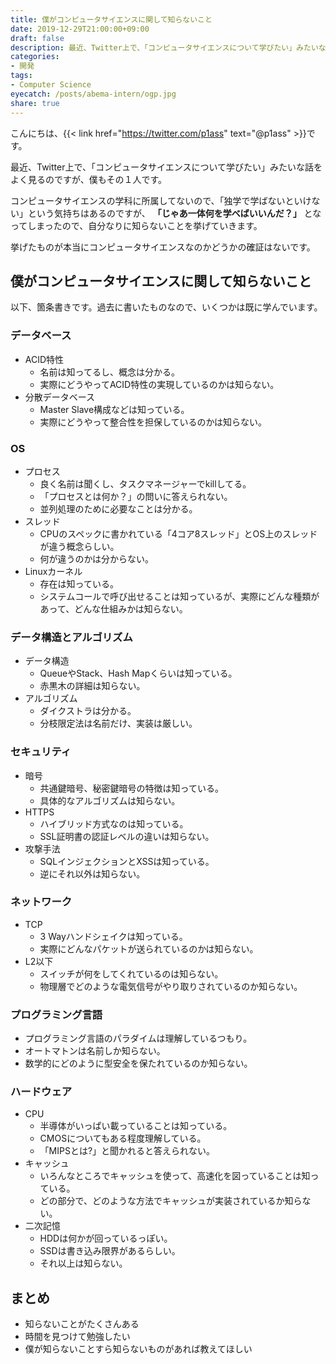 ```yaml
---
title: 僕がコンピュータサイエンスに関して知らないこと
date: 2019-12-29T21:00:00+09:00
draft: false
description: 最近、Twitter上で、「コンピュータサイエンスについて学びたい」みたいな話をよく見るのですが、僕もその１人です。コンピュータサイエンスの学科に所属してないので、「独学で学ばないといけない」という気持ちはあるのですが、 「じゃあ一体何を学べばいいんだ？」となってしまったので、自分なりに知らないことを挙げていきます。
categories:
- 開発
tags:
- Computer Science
eyecatch: /posts/abema-intern/ogp.jpg
share: true
---
```


こんにちは、{{< link href="https://twitter.com/p1ass" text="@p1ass" >}}です。  


最近、Twitter上で、「コンピュータサイエンスについて学びたい」みたいな話をよく見るのですが、僕もその１人です。

コンピュータサイエンスの学科に所属してないので、「独学で学ばないといけない」という気持ちはあるのですが、 **「じゃあ一体何を学べばいいんだ？」** となってしまったので、自分なりに知らないことを挙げていきます。

挙げたものが本当にコンピュータサイエンスなのかどうかの確証はないです。

## 僕がコンピュータサイエンスに関して知らないこと

以下、箇条書きです。過去に書いたものなので、いくつかは既に学んでいます。

### データベース

- ACID特性
    - 名前は知ってるし、概念は分かる。
    - 実際にどうやってACID特性の実現しているのかは知らない。
- 分散データベース
    - Master Slave構成などは知っている。
    - 実際にどうやって整合性を担保しているのかは知らない。


### OS

- プロセス
    - 良く名前は聞くし、タスクマネージャーでkillしてる。
    - 「プロセスとは何か？」の問いに答えられない。
    - 並列処理のために必要なことは分かる。
- スレッド
    - CPUのスペックに書かれている「4コア8スレッド」とOS上のスレッドが違う概念らしい。
    - 何が違うのかは分からない。  
- Linuxカーネル
    - 存在は知っている。
    - システムコールで呼び出せることは知っているが、実際にどんな種類があって、どんな仕組みかは知らない。

### データ構造とアルゴリズム

- データ構造
    - QueueやStack、Hash Mapくらいは知っている。
    - 赤黒木の詳細は知らない。
- アルゴリズム
    - ダイクストラは分かる。
    - 分枝限定法は名前だけ、実装は厳しい。

### セキュリティ

- 暗号
    - 共通鍵暗号、秘密鍵暗号の特徴は知っている。
    - 具体的なアルゴリズムは知らない。
- HTTPS
    - ハイブリッド方式なのは知っている。
    - SSL証明書の認証レベルの違いは知らない。
- 攻撃手法
    - SQLインジェクションとXSSは知っている。
    - 逆にそれ以外は知らない。

### ネットワーク

- TCP
    - 3 Wayハンドシェイクは知っている。
    - 実際にどんなパケットが送られているのかは知らない。
- L2以下
    - スイッチが何をしてくれているのは知らない。
    - 物理層でどのような電気信号がやり取りされているのか知らない。

### プログラミング言語

- プログラミング言語のパラダイムは理解しているつもり。
- オートマトンは名前しか知らない。
- 数学的にどのように型安全を保たれているのか知らない。


### ハードウェア

 - CPU
    - 半導体がいっぱい載っていることは知っている。
    - CMOSについてもある程度理解している。
    - 「MIPSとは?」と聞かれると答えられない。
- キャッシュ
    - いろんなところでキャッシュを使って、高速化を図っていることは知っている。
    - どの部分で、どのような方法でキャッシュが実装されているか知らない。
- 二次記憶
    - HDDは何かが回っているっぽい。
    - SSDは書き込み限界があるらしい。
    - それ以上は知らない。

## まとめ

- 知らないことがたくさんある
- 時間を見つけて勉強したい
- 僕が知らないことすら知らないものがあれば教えてほしい
